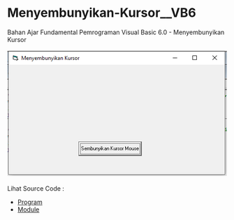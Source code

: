 # Menyembunyikan-Kursor__VB6
Bahan Ajar Fundamental Pemrograman Visual Basic 6.0 - Menyembunyikan Kursor<br><br>
<img src="https://github.com/RizkyKhapidsyah/Menyembunyikan-Kursor__VB6/blob/master/result/001.PNG"><br><br>
Lihat Source Code : <br>
- <a href="https://github.com/RizkyKhapidsyah/Menyembunyikan-Kursor__VB6/blob/master/Form1.frm">Program</a><br>
- <a href="https://github.com/RizkyKhapidsyah/Menyembunyikan-Kursor__VB6/blob/master/Module1.bas">Module</a>
